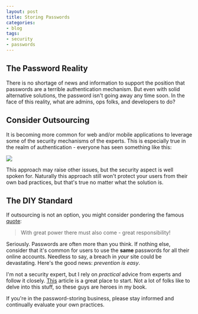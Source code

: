 ```yaml
---
layout: post
title: Storing Passwords
categories:
- blog
tags:
- security
- passwords
---
```


## The Password Reality
There is no shortage of news and information to support the position that passwords are a terrible authentication mechanism. But even with solid alternative solutions, the password isn't going away any time soon. In the face of this reality, what are admins, ops folks, and developers to do?

## Consider Outsourcing
It is becoming more common for web and/or mobile applications to leverage some of the security mechanisms of the experts. This is especially true in the realm of authentication - everyone has seen something like this:

![][login]

This approach may raise other issues, but the security aspect is well spoken for. Naturally this approach still won't protect your users from their own bad practices, but that's true no matter what the solution is.

## The DIY Standard
If outsourcing is not an option, you might consider pondering the famous [quote][quote]:

> With great power there must also come - great responsibility!

Seriously. Passwords are often more than you think. If nothing else, consider that it's common for users to use the __same__ passwords for all their online accounts. Needless to say, a breach in _your_ site could be devastating. Here's the good news: _prevention is easy_.

I'm not a security expert, but I rely on _practical_ advice from experts and follow it closely. [This][article] article is a great place to start. Not a lot of folks like to delve into this stuff, so these guys are heroes in my book.

If you're in the password-storing business, please stay informed and continually evaluate your own practices.


[login]: /assets/images/SocialLogin.png
[quote]: http://en.wikiquote.org/wiki/Stan_Lee
[article]: https://crackstation.net/hashing-security.htm
